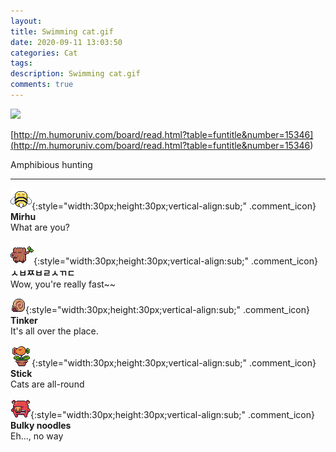 ```yaml
---
layout: 
title: Swimming cat.gif
date: 2020-09-11 13:03:50
categories: Cat
tags: 
description: Swimming cat.gif
comments: true
---
```


![](https://blog.kakaocdn.net/dn/bXiRd0/btqH4tUyizG/noFKX3oKoMq0a8C967cFm0/img.gif)

[http://m.humoruniv.com/board/read.html?table=funtitle&number=15346](<http://m.humoruniv.com/board/read.html?table=funtitle&number=15346>)

Amphibious hunting

* * *

![comment](/assets/character/bee.png){:style="width:30px;height:30px;vertical-align:sub;" .comment_icon} **Mirhu**  
What are you?   
  
![comment](/assets/character/trunk.png){:style="width:30px;height:30px;vertical-align:sub;" .comment_icon} **ㅅㅂㅉㅂㄹㅅㄲㄷ**  
Wow, you're really fast~~   
  
![comment](/assets/character/snail.png){:style="width:30px;height:30px;vertical-align:sub;" .comment_icon} **Tinker**  
It's all over the place.   
  
![comment](/assets/character/plant.png){:style="width:30px;height:30px;vertical-align:sub;" .comment_icon} **Stick**  
Cats are all-round   
  
![comment](/assets/character/pig.png){:style="width:30px;height:30px;vertical-align:sub;" .comment_icon} **Bulky noodles**  
Eh..., no way   
  

